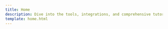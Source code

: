 ```yaml
---
title: Home
description: Dive into the tools, integrations, and comprehensive tutorials to start using and building on Moonbeam, an Ethereum-compatible parachain on Polkadot.
template: home.html
---
```


<div class='subsection-wrapper'></div>